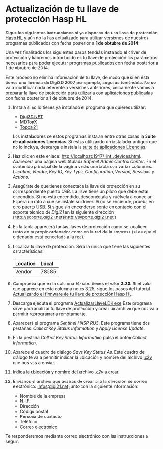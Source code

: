 # Actualización de tu llave de protección Hasp HL

Sigue las siguientes instrucciones si ya dispones de una llave de protección [Hasp HL]() y aún no la has actualizado para utilizar versiones de nuestros programas publicados con fecha posterior a **1 de obtubre de 2014**:  


Una vez finalizados los siguientes pasos tendrás instalado el driver de protección y habremos introducido en tu llave de protección los parámetros necesarios para poder ejecutar programas publicados con fecha posterior a 1 de obtubre de 2014._._

Este proceso no elimina información de tu llave, de modo que si en ésta tienes una licencia de Digi3D 2007 por ejemplo, seguirás teniéndola. No se va a modificar nada referente a versiones anteriores, únicamente vamos a preparar la llave de protección para utilizarla con aplicaciones publicadas con fecha posterior a 1 de obtubre de 2014.  


1. Instala si no lo tienes ya instalado el programa que quieres utilizar:  


   * [Digi3D.NET](https://www.digi21.net/Digi3D/Download)
   * [MDTopX](https://www.digi21.net/MDTop/Download)
   * [Topcal21](https://www.digi21.net/Topcal21/Download)

   Los instaladores de estos programas instalan entre otras cosas la **Suite de aplicaciones Licencias**. Si estás utilizando un instalador antiguo que no lo incluya, descarga e instala la [suite de aplicaciones Licencias](http://digi21.blob.core.windows.net/download/SetupSuiteLicencias_es-ES.exe).

2. Haz clic en este enlace: [http://localhost:1947/\_int\_/devices.html](http://localhost:1947/_int_/devices.html). Aparecerá una página web titulada _Safenet Admin Control Center_. En el contenido principal de la página verás una tabla con varias columnas: _Location, Vendor, Key ID, Key Type, Configuration, Version, Sessions_ y _Actions_.
3. Asegúrate de que tienes conectada la llave de protección en su correspondiente puerto _USB_. La llave tiene un piloto que debe estar encendido. Si no está encendido, desconéctala y vuélvela a conectar. Espera un rato a que se instale su driver. Si no se enciende, prueba en otro puerto USB. Si sigue sin encenderse ponte en contacto con el soporte técnico de _Digi21_ en la siguiente dirección: [http://soporte.digi21.net](http://soporte.digi21.net/)
4. En la tabla aparecerá tantas llaves de protección como se localicen tanto en tu propio ordenador como en la red de la empresa \(si es que el ordenador está conectado a la red\).
5. Localiza tu llave de protección. Será la única que tiene las siguientes características:  


   | Location | Local |
   | :--- | :--- |
   | Vendor | 78585 |

6. Comprueba que en la columna _Version_ tienes el valor **3.25**. Si el valor que aparece en esta columna no es 3.25, sigue los pasos del tutorial [Actualizando el firmware de tu llave de protección Hasp HL](ActualizandoElFirmwareDeTuLlaveDeProteccionHaspHL.html).
7. Descarga ejecuta el programa [ActualizarLlaveLDK.exe](http://digi21.blob.core.windows.net/download/ActualizarLlaveLDK.exe) Este programa sirve para analizar tu llave de protección y crear un archivo que nos va a permitir reprogramarla remotamente.
8. Aparecerá el programa _Sentinel HASP RUS_. Este programa tiene dos pestañas: _Collect Key Status Information_ y _Apply License Update_.
9. En la pestaña _Collect Key Status Information_ pulsa el botón _Collect Information._
10. Aparece el cuadro de diálogo _Save Key Status As_. Este cuadro de diálogo te va a permitir indicar la ubicación y nombre del archivo [.c2v]() que nos vas a enviar.
11. Indica la ubicación y nombre del archivo _.c2v_ a crear.
12. Envíanos el archivo que acabas de crear a la la dirección de correo electrónico: [info@digi21.net](mailto:info@digi21.net) junto con la siguiente información:
    * Nombre de la empresa
    * N.I.F.
    * Dirección
    * Código postal
    * Persona de contacto
    * Teléfono
    * Correo electrónico

Te responderemos mediante correo electrónico con las instrucciones a seguir.



